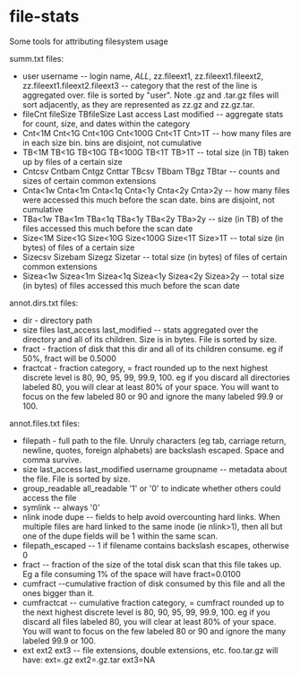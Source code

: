 # file-stats
Some tools for attributing filesystem usage


summ.txt files:
* user    username   -- login name, _ALL_, zz.fileext1, zz.fileext1.fileext2, zz.fileext1.fileext2.fileext3 -- category that the rest of the line is aggregated over. file is sorted by "user".  Note .gz and .tar.gz files will sort adjacently, as they are represented as zz.gz and zz.gz.tar. 
* fileCnt fileSize        TBfileSize      Last access     Last modified   -- aggregate stats for count, size, and dates within the category
* Cnt<1M  Cnt<1G  Cnt<10G Cnt<100G   Cnt<1T   Cnt>1T  -- how many files are in each size bin. bins are disjoint, not cumulative
* TB<1M   TB<1G   TB<10G  TB<100G TB<1T   TB>1T   -- total size (in TB) taken up by files of a certain size
* Cntcsv  Cntbam  Cntgz   Cnttar  TBcsv   TBbam   TBgz    TBtar    -- counts and sizes of certain common extensions
* Cnta<1w     Cnta<1m Cnta<1q Cnta<1y Cnta<2y Cnta>2y  -- how many files were accessed this much before the scan date.  bins are disjoint, not cumulative
* TBa<1w  TBa<1m  TBa<1q  TBa<1y  TBa<2y  TBa>2y   -- size (in TB) of the files accessed this much before the scan date
* Size<1M Size<1G Size<10G        Size<100G   Size<1T Size>1T -- total size (in bytes) of files of a certain size 
* Sizecsv Sizebam Sizegz  Sizetar  -- total size (in bytes) of files of certain common extensions
* Sizea<1w        Sizea<1m        Sizea<1q        Sizea<1y        Sizea<2y   Sizea>2y -- total size (in bytes) of files accessed this much before the scan date

annot.dirs.txt files:
* dir     - directory path
* size    files   last_access     last_modified -- stats aggregated over the directory and all of its children.  Size is in bytes.   File is sorted by size.
* fract   - fraction of disk that this dir and all of its children consume.  eg if 50%, fract will be 0.5000
* fractcat - fraction category, = fract rounded up to the next highest discrete level is 80, 90, 95, 99, 99.9, 100.  eg if you discard all directories labeled 80, you will clear at least 80% of your space.  You will want to focus on the few labeled 80 or 90 and ignore the many labeled 99.9  or 100.

annot.files.txt files:
* filepath     - full path to the file.  Unruly characters (eg tab, carriage return, newline, quotes, foreign alphabets) are backslash escaped. Space and comma survive.
* size    last_access     last_modified   username        groupname       -- metadata about the file.  File is sorted by size.
* group_readable  all_readable    '1' or '0' to indicate whether others could access the file
* symlink -- always '0'
* nlink       inode   dupe -- fields to help avoid overcounting hard links. When multiple files are hard linked to the same inode (ie nlink>1), then all but one of the dupe fields will be 1 within the same scan.
* filepath_escaped  -- 1 if filename contains backslash escapes, otherwise 0      
* fract   -- fraction of the size of the total disk scan that this file takes up.  Eg a file consuming 1% of the space will have fract=0.0100
* cumfract      --cumulative fraction of disk consumed by this file and all the ones bigger than it. 
* cumfractcat    -- cumulative fraction category, = cumfract rounded up to the next highest discrete level is 80, 90, 95, 99, 99.9, 100.  eg if you discard all files labeled 80, you will clear at least 80% of your space.  You will want to focus on the few labeled 80 or 90 and ignore the many labeled 99.9  or 100.
* ext     ext2    ext3 -- file extensions, double extensions, etc. foo.tar.gz will have: ext=.gz ext2=.gz.tar ext3=NA

